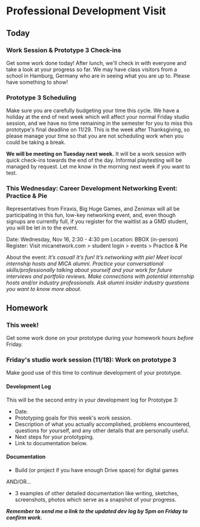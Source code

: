 # Professional Development Visit

## Today

### Work Session & Prototype 3 Check-ins
Get some work done today! After lunch, we'll check in with everyone and take a look at your progress so far. We may have class visitors from a school in Hamburg, Germany who are in seeing what you are up to. Please have something to show!

### Prototype 3 Scheduling
Make sure you are carefully budgeting your time this cycle. We have a holiday at the end of next week which will affect your normal Friday studio session, and we have no time remaining in the semester for you to miss this prototype's final deadline on 11/29. This is the week after Thanksgiving, so please manage your time so that you are not scheduling work when you could be taking a break. 

**We will be meeting on Tuesday next week.** It will be a work session with quick check-ins towards the end of the day. Informal playtesting will be managed by request. Let me know in the morning next week if you want to test. 

### This Wednesday: Career Development Networking Event: Practice & Pie
Representatives from Firaxis, Big Huge Games, and Zenimax will all be participating in this fun, low-key networking event, and, even though signups are currently full, if you register for the waitlist as a GMD student, you will be let in to the event. 

Date: Wednesday, Nov 16, 2:30 - 4:30 pm
Location: BBOX (in-person)
Register: Visit micanetwork.com > student login > events > Practice & Pie

About the event: 
_It’s casual! It’s fun! It’s networking with pie! Meet local internship hosts and MICA alumni. Practice your conversational skills/professionally talking about yourself and your work for future interviews and portfolio reviews. Make connections with potential internship hosts and/or industry professionals. Ask alumni insider industry questions you want to know more about._

## Homework

### This week!
Get some work done on your prototype during your homework hours _before_ Friday.


### Friday's studio work session (11/18): Work on prototype 3
Make good use of this time to continue development of your prototype.

#### Development Log

This will be the second entry in your development log for Prototype 3:
- Date.
- Prototyping goals for this week's work session.
- Description of what you actually accomplished, problems encountered, questions for yourself, and any other details that are personally useful.
- Next steps for your prototyping.
- Link to documentation below.

#### Documentation
- Build (or project if you have enough Drive space) for digital games

AND/OR...

- 3 examples of other detailed documentation like writing, sketches, screenshots, photos which serve as a snapshot of your progress.

***Remember to send me a link to the updated dev log by 5pm on  Friday to confirm work.***